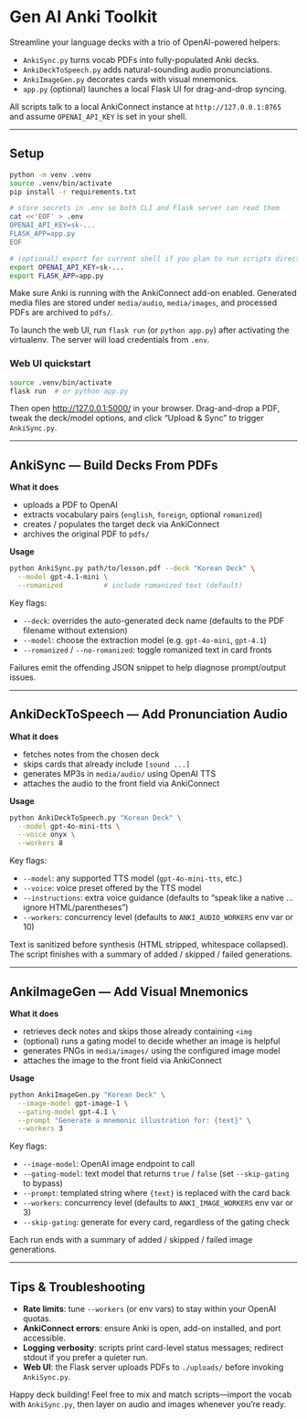 # Gen AI Anki Toolkit

Streamline your language decks with a trio of OpenAI-powered helpers:

- `AnkiSync.py` turns vocab PDFs into fully-populated Anki decks.
- `AnkiDeckToSpeech.py` adds natural-sounding audio pronunciations.
- `AnkiImageGen.py` decorates cards with visual mnemonics.
- `app.py` (optional) launches a local Flask UI for drag-and-drop syncing.

All scripts talk to a local AnkiConnect instance at `http://127.0.0.1:8765` and assume `OPENAI_API_KEY` is set in your shell.

---

## Setup

```bash
python -m venv .venv
source .venv/bin/activate
pip install -r requirements.txt

# store secrets in .env so both CLI and Flask server can read them
cat <<'EOF' > .env
OPENAI_API_KEY=sk-...
FLASK_APP=app.py
EOF

# (optional) export for current shell if you plan to run scripts directly
export OPENAI_API_KEY=sk-...
export FLASK_APP=app.py
```

Make sure Anki is running with the AnkiConnect add-on enabled. Generated media files are stored under `media/audio`, `media/images`, and processed PDFs are archived to `pdfs/`.

To launch the web UI, run `flask run` (or `python app.py`) after activating the virtualenv. The server will load credentials from `.env`.

### Web UI quickstart

```bash
source .venv/bin/activate
flask run  # or python app.py
```

Then open http://127.0.0.1:5000/ in your browser. Drag-and-drop a PDF, tweak the deck/model options, and click “Upload & Sync” to trigger `AnkiSync.py`.

---

## AnkiSync — Build Decks From PDFs

**What it does**

- uploads a PDF to OpenAI
- extracts vocabulary pairs (`english`, `foreign`, optional `romanized`)
- creates / populates the target deck via AnkiConnect
- archives the original PDF to `pdfs/`

**Usage**

```bash
python AnkiSync.py path/to/lesson.pdf --deck "Korean Deck" \
  --model gpt-4.1-mini \
  --romanized          # include romanized text (default)
```

Key flags:

- `--deck`: overrides the auto-generated deck name (defaults to the PDF filename without extension)
- `--model`: choose the extraction model (e.g. `gpt-4o-mini`, `gpt-4.1`)
- `--romanized` / `--no-romanized`: toggle romanized text in card fronts

Failures emit the offending JSON snippet to help diagnose prompt/output issues.

---

## AnkiDeckToSpeech — Add Pronunciation Audio

**What it does**

- fetches notes from the chosen deck
- skips cards that already include `[sound ...]`
- generates MP3s in `media/audio/` using OpenAI TTS
- attaches the audio to the front field via AnkiConnect

**Usage**

```bash
python AnkiDeckToSpeech.py "Korean Deck" \
  --model gpt-4o-mini-tts \
  --voice onyx \
  --workers 8
```

Key flags:

- `--model`: any supported TTS model (`gpt-4o-mini-tts`, etc.)
- `--voice`: voice preset offered by the TTS model
- `--instructions`: extra voice guidance (defaults to “speak like a native ... ignore HTML/parentheses”)
- `--workers`: concurrency level (defaults to `ANKI_AUDIO_WORKERS` env var or 10)

Text is sanitized before synthesis (HTML stripped, whitespace collapsed). The script finishes with a summary of added / skipped / failed generations.

---

## AnkiImageGen — Add Visual Mnemonics

**What it does**

- retrieves deck notes and skips those already containing `<img`
- (optional) runs a gating model to decide whether an image is helpful
- generates PNGs in `media/images/` using the configured image model
- attaches the image to the front field via AnkiConnect

**Usage**

```bash
python AnkiImageGen.py "Korean Deck" \
  --image-model gpt-image-1 \
  --gating-model gpt-4.1 \
  --prompt "Generate a mnemonic illustration for: {text}" \
  --workers 3
```

Key flags:

- `--image-model`: OpenAI image endpoint to call
- `--gating-model`: text model that returns `true` / `false` (set `--skip-gating` to bypass)
- `--prompt`: templated string where `{text}` is replaced with the card back
- `--workers`: concurrency level (defaults to `ANKI_IMAGE_WORKERS` env var or 3)
- `--skip-gating`: generate for every card, regardless of the gating check

Each run ends with a summary of added / skipped / failed image generations.

---

## Tips & Troubleshooting

- **Rate limits**: tune `--workers` (or env vars) to stay within your OpenAI quotas.
- **AnkiConnect errors**: ensure Anki is open, add-on installed, and port accessible.
- **Logging verbosity**: scripts print card-level status messages; redirect stdout if you prefer a quieter run.
- **Web UI**: the Flask server uploads PDFs to `./uploads/` before invoking `AnkiSync.py`.

Happy deck building! Feel free to mix and match scripts—import the vocab with `AnkiSync.py`, then layer on audio and images whenever you’re ready.
